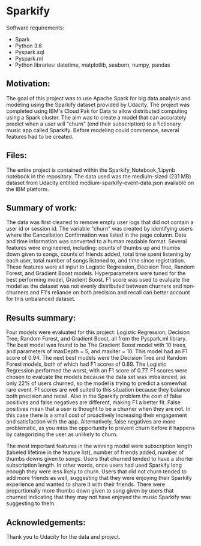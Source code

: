 # Sparkify

Software requirements:
- Spark
- Python 3.6
- Pyspark.sql
- Pyspark.ml
- Python libraries: datetime, matplotlib, seaborn, numpy, pandas

## Motivation: 
The goal of this project was to use Apache Spark for big data analysis and modeling using the Sparkify dataset provided by Udacity. The project was completed using IBM's Cloud Pak for Data to allow distributed computing using a Spark cluster. The aim was to create a model that can accurately predict when a user will "churn" (end their subscription) to a fictionary music app called Sparkify. Before modeling could commence, several features had to be created.

## Files: 
The entire project is contained within the Sparkify_Notebook_1.ipynb notebook in the repository. The data used was the medium-sized (231 MB) dataset from Udacity entitled medium-sparkify-event-data.json available on the IBM platform.

## Summary of work: 
The data was first cleaned to remove empty user logs that did not contain a user id or session id. The variable "churn" was created by identifying users where the Cancellation Confirmation was listed in the page column. Date and time information was converted to a human readable format. Several features were engineered, including: counts of thumbs up and thumbs down given to songs, counts of friends added, total time spent listening by each user, total number of songs listened to, and time since registration. These features were all input to Logistic Regression, Decision Tree, Random Forest, and Gradient Boost models. Hyperparameters were tuned for the best performing model, Gradient Boost. F1 score was used to evaluate the model as the dataset was not evenly distributed between churners and non-churners and F1's reliance on both precision and recall can better account for this unbalanced dataset.    

## Results summary: 
Four models were evaluated for this project: Logistic Regression, Decision Tree, Random Forest, and Gradient Boost, all from the Pyspark.ml library. The best model was found to be The Gradient Boost model with 10 trees, and parameters of maxDepth = 5, and maxIter = 10. This model had an F1 score of 0.94. The next best models were the Decision Tree and Random Forest models, both of which had F1 scores of 0.89. The Logistic Regression performed the worst, with an F1 score of 0.77. F1 scores were chosen to evaluate the models because the data set was imbalanced, as only 22% of users churned, so the model is trying to predict a somewhat rare event. F1 scores are well suited to this situation because they balance both precision and recall. Also in the Sparkify problem the cost of false positives and false negatives are different, making F1 a better fit. False positives mean that a user is thought to be a churner when they are not. In this case there is a small cost of proactively increasing their engagement and satisfaction with the app. Alternatively, false negatives are more problematic, as you miss the opportunity to prevent churn before it happens by categorizing the user as unlikely to churn. 

The most important features in the winning model were subscription length (labeled lifetime in the feature list), number of friends added, number of thumbs downs given to songs. Users that churned tended to have a shorter subscription length. In other words, once users had used Sparkify long enough they were less likely to churn.  Users that did not churn tended to add more friends as well, suggesting that they were enjoying their Sparkify experience and wanted to share it with their friends. There were proportionally more thumbs down given to song given by users that churned indicating that they may not have enjoyed the music Sparkify was suggesting to them.

## Acknowledgements: 
Thank you to Udacity for the data and project.
